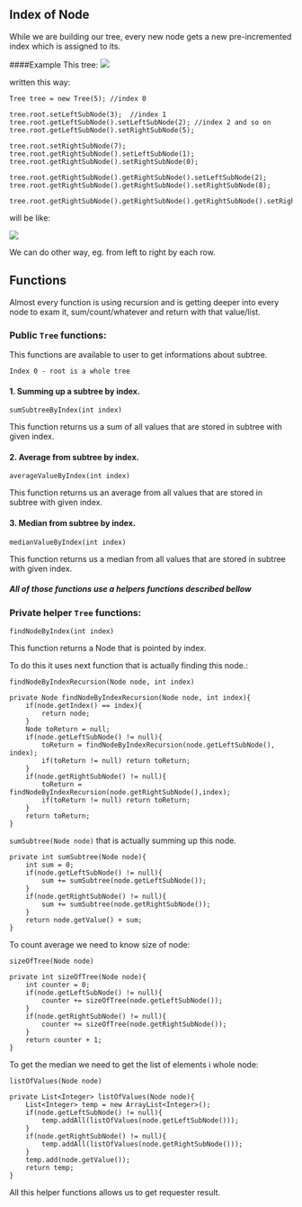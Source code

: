 ## Index of Node

While we are building our tree, every new node gets a new pre-incremented index which is assigned to its.

####Example
This tree:
![](https://i.gyazo.com/3724268d75f91481ba2badf68ae6019b.png)

written this way:
```
Tree tree = new Tree(5); //index 0

tree.root.setLeftSubNode(3);  //index 1
tree.root.getLeftSubNode().setLeftSubNode(2); //index 2 and so on
tree.root.getLeftSubNode().setRightSubNode(5);

tree.root.setRightSubNode(7);
tree.root.getRightSubNode().setLeftSubNode(1);
tree.root.getRightSubNode().setRightSubNode(0);

tree.root.getRightSubNode().getRightSubNode().setLeftSubNode(2);
tree.root.getRightSubNode().getRightSubNode().setRightSubNode(8);

tree.root.getRightSubNode().getRightSubNode().getRightSubNode().setRightSubNode(5);
```

will be like:

![](https://i.gyazo.com/e300ffc0e5517382fea2ddd3e2416742.png)

We can do other way, eg. from left to right by each row.

## Functions
Almost every function is using recursion and is getting deeper into every node to exam it, sum/count/whatever and return with that value/list.

### Public ```Tree``` functions:
This functions are available to user to get informations about subtree.

```Index 0 - root is a whole tree```

#### 1. Summing up a subtree by index.

```sumSubtreeByIndex(int index)```

This function returns us a sum of all values that are stored in subtree with given index.

#### 2. Average from subtree by index.

```averageValueByIndex(int index)```

This function returns us an average from all values that are stored in subtree with given index.

#### 3. Median from subtree by index.

```medianValueByIndex(int index)```

This function returns us a median from all values that are stored in subtree with given index.


##### All of those functions use a helpers functions described bellow

### Private helper ```Tree``` functions:

```findNodeByIndex(int index)```

This function returns a Node that is pointed by index.

To do this it uses next function that is actually finding this node.:

```findNodeByIndexRecursion(Node node, int index)``` 

```
private Node findNodeByIndexRecursion(Node node, int index){
    if(node.getIndex() == index){
        return node;
    }
    Node toReturn = null;
    if(node.getLeftSubNode() != null){
        toReturn = findNodeByIndexRecursion(node.getLeftSubNode(), index);
        if(toReturn != null) return toReturn;
    }
    if(node.getRightSubNode() != null){
        toReturn = findNodeByIndexRecursion(node.getRightSubNode(),index);
        if(toReturn != null) return toReturn;
    }
    return toReturn;
}
```

```sumSubtree(Node node)``` that is actually summing up this node.
```
private int sumSubtree(Node node){
    int sum = 0;
    if(node.getLeftSubNode() != null){
        sum += sumSubtree(node.getLeftSubNode());
    }
    if(node.getRightSubNode() != null){
        sum += sumSubtree(node.getRightSubNode());
    }
    return node.getValue() + sum;
}
```

To count average we need to know size of node:

```sizeOfTree(Node node)```
```
private int sizeOfTree(Node node){
    int counter = 0;
    if(node.getLeftSubNode() != null){
        counter += sizeOfTree(node.getLeftSubNode());
    }
    if(node.getRightSubNode() != null){
        counter += sizeOfTree(node.getRightSubNode());
    }
    return counter + 1;
}
```

To get the median we need to get the list of elements i whole node:

```listOfValues(Node node)```
```
private List<Integer> listOfValues(Node node){
    List<Integer> temp = new ArrayList<Integer>();
    if(node.getLeftSubNode() != null){
        temp.addAll(listOfValues(node.getLeftSubNode()));
    }
    if(node.getRightSubNode() != null){
        temp.addAll(listOfValues(node.getRightSubNode()));
    }
    temp.add(node.getValue());
    return temp;
}
```

All this helper functions allows us to get requester result.